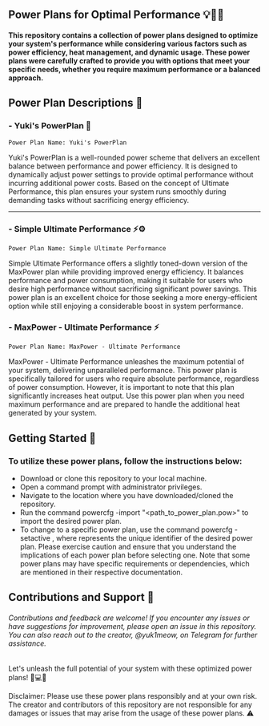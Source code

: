 ## Power Plans for Optimal Performance 💡🔌💪
#### This repository contains a collection of power plans designed to optimize your system's performance while considering various factors such as power efficiency, heat management, and dynamic usage. These power plans were carefully crafted to provide you with options that meet your specific needs, whether you require maximum performance or a balanced approach.

## Power Plan Descriptions 📝
### - Yuki's PowerPlan 🌟
<code>Power Plan Name: Yuki's PowerPlan</code>

Yuki's PowerPlan is a well-rounded power scheme that delivers an excellent balance between performance and power efficiency. It is designed to dynamically adjust power settings to provide optimal performance without incurring additional power costs. Based on the concept of Ultimate Performance, this plan ensures your system runs smoothly during demanding tasks without sacrificing energy efficiency.
<hr>

### - Simple Ultimate Performance ⚡⚙️
<code>Power Plan Name: Simple Ultimate Performance</code>

Simple Ultimate Performance offers a slightly toned-down version of the MaxPower plan while providing improved energy efficiency. It balances performance and power consumption, making it suitable for users who desire high performance without sacrificing significant power savings. This power plan is an excellent choice for those seeking a more energy-efficient option while still enjoying a considerable boost in system performance.


### - MaxPower - Ultimate Performance ⚡
<code>Power Plan Name: MaxPower - Ultimate Performance</code>

MaxPower - Ultimate Performance unleashes the maximum potential of your system, delivering unparalleled performance. This power plan is specifically tailored for users who require absolute performance, regardless of power consumption. However, it is important to note that this plan significantly increases heat output. Use this power plan when you need maximum performance and are prepared to handle the additional heat generated by your system.

## Getting Started 🚀
### To utilize these power plans, follow the instructions below:

- Download or clone this repository to your local machine.
- Open a command prompt with administrator privileges.
- Navigate to the location where you have downloaded/cloned the repository.
- Run the command powercfg -import "<path_to_power_plan.pow>" to import the desired power plan.
- To change to a specific power plan, use the command powercfg -setactive <GUID>, where <GUID> represents the unique identifier of the desired power plan.
Please exercise caution and ensure that you understand the implications of each power plan before selecting one. Note that some power plans may have specific requirements or dependencies, which are mentioned in their respective documentation.

## Contributions and Support 🤝
###### Contributions and feedback are welcome! If you encounter any issues or have suggestions for improvement, please open an issue in this repository. You can also reach out to the creator, @yuk1meow, on Telegram for further assistance.

Let's unleash the full potential of your system with these optimized power plans! 🚀💻✨

Disclaimer: Please use these power plans responsibly and at your own risk. The creator and contributors of this repository are not responsible for any damages or issues that may arise from the usage of these power plans. ⚠️
